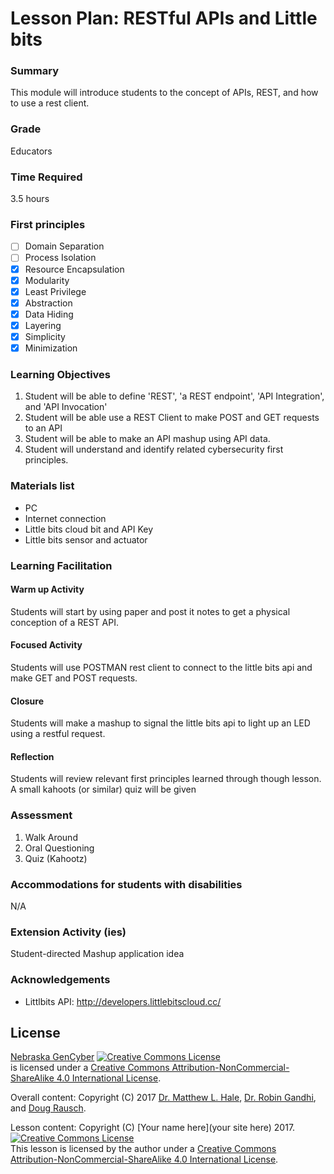 # Lesson Plan: RESTful APIs and Little bits

### Summary
This module will introduce students to the concept of APIs, REST, and how to use a rest client.

### Grade
Educators

### Time Required
3.5 hours

### First principles
- [ ] Domain Separation
- [ ] Process Isolation
- [x] Resource Encapsulation
- [x] Modularity
- [x] Least Privilege
- [x] Abstraction
- [x] Data Hiding
- [x] Layering
- [x] Simplicity
- [x] Minimization

### Learning Objectives

1. Student will be able to define 'REST', 'a REST endpoint', 'API Integration', and 'API Invocation'
1. Student will be able use a REST Client to make POST and GET requests to an API
1. Student will be able to make an API mashup using API data.
1. Student will understand and identify related cybersecurity first principles.

### Materials list

* PC
* Internet connection
* Little bits cloud bit and API Key
* Little bits sensor and actuator

### Learning Facilitation

#### Warm up Activity
Students will start by using paper and post it notes to get a physical conception of a REST API.

#### Focused Activity
Students will use POSTMAN rest client to connect to the little bits api and make GET and POST requests.

#### Closure
Students will make a mashup to signal the little bits api to light up an LED using a restful request.

#### Reflection
Students will review relevant first principles learned through though lesson. A small kahoots (or similar) quiz will be given

### Assessment

1. Walk Around
1. Oral Questioning
1. Quiz (Kahootz)

### Accommodations for students with disabilities

N/A

### Extension Activity (ies)

Student-directed Mashup application idea

### Acknowledgements

* Littlbits API: http://developers.littlebitscloud.cc/

## License
[Nebraska GenCyber](https://github.com/MLHale/nebraska-gencyber) <a rel="license" href="http://creativecommons.org/licenses/by-nc-sa/4.0/"><img alt="Creative Commons License" style="border-width:0" src="https://i.creativecommons.org/l/by-nc-sa/4.0/88x31.png" /></a><br /> is licensed under a <a rel="license" href="http://creativecommons.org/licenses/by-nc-sa/4.0/">Creative Commons Attribution-NonCommercial-ShareAlike 4.0 International License</a>.

Overall content: Copyright (C) 2017  [Dr. Matthew L. Hale](http://faculty.ist.unomaha.edu/mhale/), [Dr. Robin Gandhi](http://faculty.ist.unomaha.edu/rgandhi/), and [Doug Rausch](http://www.bellevue.edu/about/leadership/faculty/rausch-douglas).

Lesson content: Copyright (C) [Your name here](your site here) 2017.  
<a rel="license" href="http://creativecommons.org/licenses/by-nc-sa/4.0/"><img alt="Creative Commons License" style="border-width:0" src="https://i.creativecommons.org/l/by-nc-sa/4.0/88x31.png" /></a><br /><span xmlns:dct="http://purl.org/dc/terms/" property="dct:title">This lesson</span> is licensed by the author under a <a rel="license" href="http://creativecommons.org/licenses/by-nc-sa/4.0/">Creative Commons Attribution-NonCommercial-ShareAlike 4.0 International License</a>.
